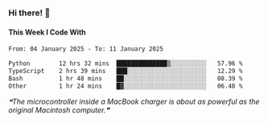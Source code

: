 ### Hi there! 👋

#### This Week I Code With
<!--START_SECTION:waka-->

```txt
From: 04 January 2025 - To: 11 January 2025

Python        12 hrs 32 mins  ██████████████▒░░░░░░░░░░   57.96 %
TypeScript    2 hrs 39 mins   ███░░░░░░░░░░░░░░░░░░░░░░   12.29 %
Bash          1 hr 48 mins    ██░░░░░░░░░░░░░░░░░░░░░░░   08.39 %
Other         1 hr 24 mins    █▓░░░░░░░░░░░░░░░░░░░░░░░   06.48 %
```

<!--END_SECTION:waka-->

<!--STARTS_HERE_QUOTE_README-->
<i>❝The microcontroller inside a MacBook charger is about as powerful as the original Macintosh computer.❞</i>
<!--ENDS_HERE_QUOTE_README-->
